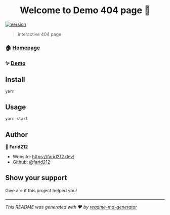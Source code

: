 <h1 align="center">Welcome to Demo 404 page 👋</h1>
<p>
  <a href="https://www.npmjs.com/package/Demo 404 page" target="_blank">
    <img alt="Version" src="https://img.shields.io/npm/v/Demo 404 page.svg">
  </a>
</p>

> interactive 404 page

### 🏠 [Homepage](https://fir-error-page.web.app/)

### ✨ [Demo](https://fir-error-page.web.app/)

## Install

```sh
yarn
```

## Usage

```sh
yarn start
```

## Author

👤 **Farid212**

* Website: https://farid212.dev/
* Github: [@farid212](https://github.com/farid212)

## Show your support

Give a ⭐️ if this project helped you!

***
_This README was generated with ❤️ by [readme-md-generator](https://github.com/kefranabg/readme-md-generator)_